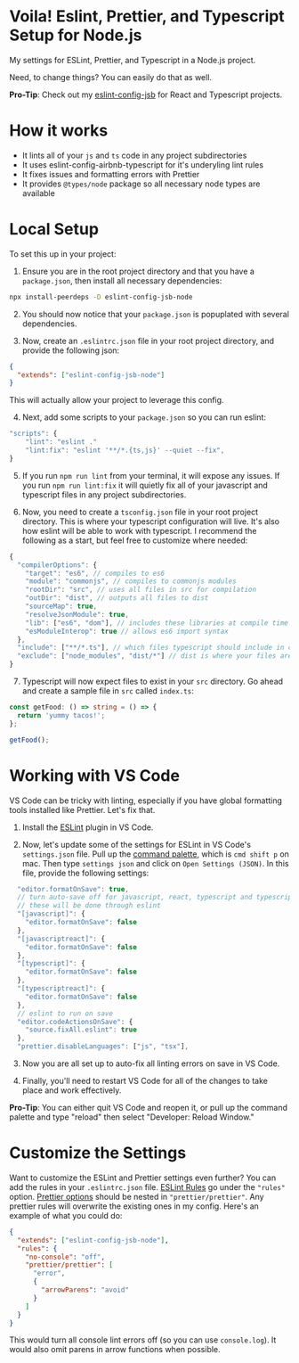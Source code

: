 # Voila! Eslint, Prettier, and Typescript Setup for Node.js

My settings for ESLint, Prettier, and Typescript in a Node.js project.

Need, to change things? You can easily do that as well.

**Pro-Tip**: Check out my [eslint-config-jsb]() for React and Typescript projects.

# How it works

- It lints all of your `js` and `ts` code in any project subdirectories
- It uses eslint-config-airbnb-typescript for it's underyling lint rules
- It fixes issues and formatting errors with Prettier
- It provides `@types/node` package so all necessary node types are available

# Local Setup

To set this up in your project:

1. Ensure you are in the root project directory and that you have a `package.json`, then install all necessary dependencies:

```bash
npx install-peerdeps -D eslint-config-jsb-node
```

2. You should now notice that your `package.json` is popuplated with several dependencies.

3. Now, create an `.eslintrc.json` file in your root project directory, and provide the following json:

```json
{
  "extends": ["eslint-config-jsb-node"]
}
```

This will actually allow your project to leverage this config.

4. Next, add some scripts to your `package.json` so you can run eslint:

```js
"scripts": {
    "lint": "eslint ."
    "lint:fix": "eslint '**/*.{ts,js}' --quiet --fix",
}
```

5. If you run `npm run lint` from your terminal, it will expose any issues. If you run `npm run lint:fix` it will quietly fix all of your javascript and typescript files in any project subdirectories.

6. Now, you need to create a `tsconfig.json` file in your root project directory. This is where your typescript configuration will live. It's also how eslint will be able to work with typescript. I recommend the following as a start, but feel free to customize where needed:

```js
{
  "compilerOptions": {
    "target": "es6", // compiles to es6
    "module": "commonjs", // compiles to commonjs modules
    "rootDir": "src", // uses all files in src for compilation
    "outDir": "dist", // outputs all files to dist
    "sourceMap": true,
    "resolveJsonModule": true,
    "lib": ["es6", "dom"], // includes these libraries at compile time
    "esModuleInterop": true // allows es6 import syntax
  },
  "include": ["**/*.ts"], // which files typescript should include in compilation, it will expect files here immediately
  "exclude": ["node_modules", "dist/*"] // dist is where your files are built
}
```

7. Typescript will now expect files to exist in your `src` directory. Go ahead and create a sample file in `src` called `index.ts`:

```ts
const getFood: () => string = () => {
  return 'yummy tacos!';
};

getFood();
```

# Working with VS Code

VS Code can be tricky with linting, especially if you have global formatting tools installed like Prettier. Let's fix that.

1. Install the [ESLint](https://marketplace.visualstudio.com/items?itemName=dbaeumer.vscode-eslint) plugin in VS Code.

2. Now, let's update some of the settings for ESLint in VS Code's `settings.json` file. Pull up the [command palette](https://code.visualstudio.com/docs/getstarted/userinterface#_command-palette), which is `cmd shift p` on mac. Then type `settings json` and click on `Open Settings (JSON)`. In this file, provide the following settings:

```js
  "editor.formatOnSave": true,
  // turn auto-save off for javascript, react, typescript and typescript react
  // these will be done through eslint
  "[javascript]": {
    "editor.formatOnSave": false
  },
  "[javascriptreact]": {
    "editor.formatOnSave": false
  },
  "[typescript]": {
    "editor.formatOnSave": false
  },
  "[typescriptreact]": {
    "editor.formatOnSave": false
  },
  // eslint to run on save
  "editor.codeActionsOnSave": {
    "source.fixAll.eslint": true
  },
  "prettier.disableLanguages": ["js", "tsx"],
```

3. Now you are all set up to auto-fix all linting errors on save in VS Code.

4. Finally, you'll need to restart VS Code for all of the changes to take place and work effectively.

**Pro-Tip**: You can either quit VS Code and reopen it, or pull up the command palette and type "reload" then select "Developer: Reload Window."

# Customize the Settings

Want to customize the ESLint and Prettier settings even further? You can add the rules in your `.eslintrc.json` file. [ESLint Rules](https://eslint.org/docs/rules/) go under the `"rules"` option. [Prettier options](https://prettier.io/docs/en/options.html) should be nested in `"prettier/prettier"`. Any prettier rules will overwrite the existing ones in my config. Here's an example of what you could do:

```json
{
  "extends": ["eslint-config-jsb-node"],
  "rules": {
    "no-console": "off",
    "prettier/prettier": [
      "error",
      {
        "arrowParens": "avoid"
      }
    ]
  }
}
```

This would turn all console lint errors off (so you can use `console.log`). It would also omit parens in arrow functions when possible.
